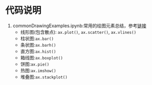 # 代码说明
1. commonDrawingExamples.ipynb:常用的绘图元素总结，参考[链接](https://matplotlib.org/gallery/index.html)
    - 线形图(包含散点): `ax.plot()`, `ax.scatter()`, `ax.vlines()`
    - 柱状图:`ax.bar()`
    - 条状图:`ax.barh()`
    - 直方图:`ax.hist()`
    - 箱线图:`ax.boxplot()`
    - 饼图:`ax.pie()`
    - 热图:`ax.imshow()`
    - 堆叠图:`ax.stackplot()`
